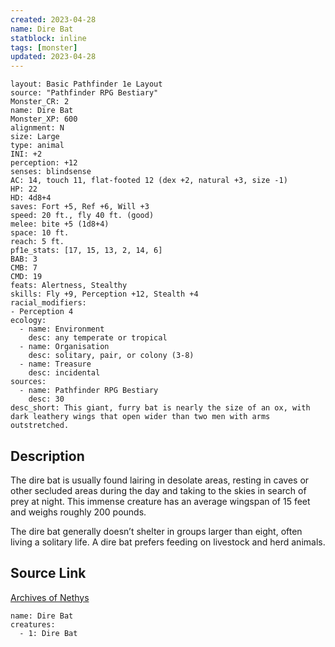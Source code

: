 ```yaml
---
created: 2023-04-28
name: Dire Bat
statblock: inline
tags: [monster]
updated: 2023-04-28
---
```

```statblock
layout: Basic Pathfinder 1e Layout
source: "Pathfinder RPG Bestiary"
Monster_CR: 2
name: Dire Bat
Monster_XP: 600
alignment: N
size: Large
type: animal
INI: +2
perception: +12
senses: blindsense
AC: 14, touch 11, flat-footed 12 (dex +2, natural +3, size -1)
HP: 22
HD: 4d8+4
saves: Fort +5, Ref +6, Will +3
speed: 20 ft., fly 40 ft. (good)
melee: bite +5 (1d8+4)
space: 10 ft.
reach: 5 ft.
pf1e_stats: [17, 15, 13, 2, 14, 6]
BAB: 3
CMB: 7
CMD: 19
feats: Alertness, Stealthy
skills: Fly +9, Perception +12, Stealth +4
racial_modifiers:
- Perception 4
ecology:
  - name: Environment
    desc: any temperate or tropical
  - name: Organisation
    desc: solitary, pair, or colony (3-8)
  - name: Treasure
    desc: incidental
sources:
  - name: Pathfinder RPG Bestiary
    desc: 30
desc_short: This giant, furry bat is nearly the size of an ox, with dark leathery wings that open wider than two men with arms outstretched.
```
## Description
The dire bat is usually found lairing in desolate areas, resting in caves or other secluded areas during the day and taking to the skies in search of prey at night. This immense creature has an average wingspan of 15 feet and weighs roughly 200 pounds.

The dire bat generally doesn’t shelter in groups larger than eight, often living a solitary life. A dire bat prefers feeding on livestock and herd animals.
## Source Link
[Archives of Nethys](https://aonprd.com/MonsterDisplay.aspx?ItemName=Dire%20Bat)
```encounter-table
name: Dire Bat
creatures:
  - 1: Dire Bat
```
